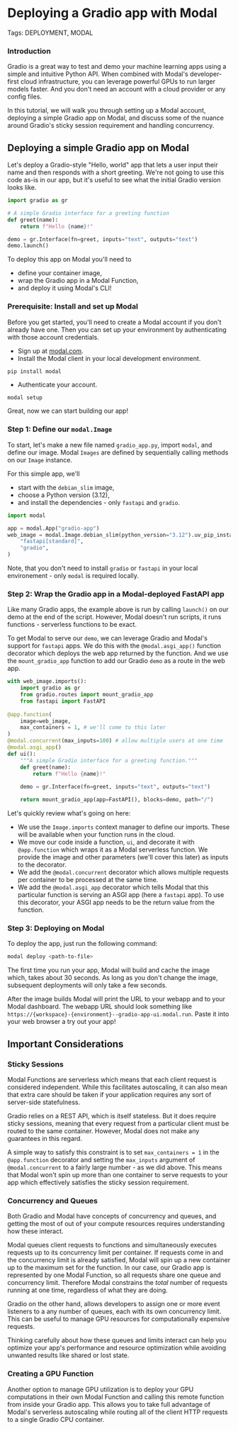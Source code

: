 # Deploying a Gradio app with Modal

Tags: DEPLOYMENT, MODAL


### Introduction

Gradio is a great way to test and demo your machine learning apps using a simple and intuitive Python API. When combined with Modal's developer-first cloud infrastructure, you can leverage powerful GPUs to run larger models faster. And you don't need an account with a cloud provider or any config files.

In this tutorial, we will walk you through setting up a Modal account, deploying a simple Gradio app on Modal, and discuss some of the nuance around Gradio's sticky session requirement and handling concurrency.

## Deploying a simple Gradio app on Modal
Let's deploy a Gradio-style "Hello, world" app that lets a user input their name and then responds with a short greeting. We're not going to use this code as-is in our app, but it's useful to see what the initial Gradio version looks like.

```python
import gradio as gr

# A simple Gradio interface for a greeting function
def greet(name):
    return f"Hello {name}!"

demo = gr.Interface(fn=greet, inputs="text", outputs="text")
demo.launch()
```

To deploy this app on Modal you'll need to
- define your container image,
- wrap the Gradio app in a Modal Function,
- and deploy it using Modal's CLI!

### Prerequisite: Install and set up Modal

Before you get started, you'll need to create a Modal account if you don't already have one. Then you can set up your environment by authenticating with those account credentials.

- Sign up at [modal.com](https://www.modal.com?utm_source=partner&utm_medium=github&utm_campaign=livekit). 
- Install the Modal client in your local development environment.
```bash
pip install modal
```
- Authenticate your account.
```
modal setup
```

Great, now we can start building our app!

### Step 1: Define our  `modal.Image`
To start, let's make a new file named `gradio_app.py`, import `modal`, and define our image. Modal `Images` are defined by sequentially calling methods on our `Image` instance. 

For this simple app, we'll 
- start with the `debian_slim` image,
- choose a Python version (3.12),
- and install the dependencies - only `fastapi` and `gradio`.

```python
import modal

app = modal.App("gradio-app")
web_image = modal.Image.debian_slim(python_version="3.12").uv_pip_install(
    "fastapi[standard]",
    "gradio",
)
```

Note, that you don't need to install `gradio` or `fastapi` in your local environement - only `modal` is required locally.

### Step 2: Wrap the Gradio app in a Modal-deployed FastAPI app
Like many Gradio apps, the example above is run by calling `launch()` on our demo at the end of the script. However, Modal doesn't run scripts, it runs functions - serverless functions to be exact.

To get Modal to serve our `demo`, we can leverage Gradio and Modal's support for `fastapi` apps. We do this with the `@modal.asgi_app()` function decorator which deploys the web app returned by the function. And we use the `mount_gradio_app` function to add our Gradio `demo` as a route in the web app.

```python
with web_image.imports():
	import gradio as gr
    from gradio.routes import mount_gradio_app
    from fastapi import FastAPI
     
@app.function(
    image=web_image,
    max_containers = 1, # we'll come to this later 
)
@modal.concurrent(max_inputs=100) # allow multiple users at one time
@modal.asgi_app()
def ui():
    """A simple Gradio interface for a greeting function."""
    def greet(name):
	    return f"Hello {name}!"
	
	demo = gr.Interface(fn=greet, inputs="text", outputs="text")

    return mount_gradio_app(app=FastAPI(), blocks=demo, path="/")
```

Let's quickly review what's going on here:
- We use the `Image.imports` context manager to define our imports. These will be available when your function runs in the cloud.
- We move our code inside a function, `ui`, and decorate it with `@app.function` which wraps it as a Modal serverless function. We provide the image and other parameters (we'll cover this later) as inputs to the decorator.
- We add the `@modal.concurrent` decorator which allows multiple requests per container to be processed at the same time.
- We add the `@modal.asgi_app` decorator which tells Modal that this particular function is serving an ASGI app (here a `fastapi` app). To use this decorator, your ASGI app needs to be the return value from the function.

### Step 3: Deploying on Modal
To deploy the app, just run the following command:
```bash
modal deploy <path-to-file>
```

The first time you run your app, Modal will build and cache the image which, takes about 30 seconds. As long as you don't change the image, subsequent deployments will only take a few seconds.

After the image builds Modal will print the URL to your webapp and to your Modal dashboard. The webapp URL should look something like `https://{workspace}-{environment}--gradio-app-ui.modal.run`. Paste it into your web browser a try out your app!

## Important Considerations

### Sticky Sessions
Modal Functions are serverless which means that each client request is considered independent. While this facilitates autoscaling, it can also mean that extra care should be taken if your application requires any sort of server-side statefulness.

Gradio relies on a REST API, which is itself stateless. But it does require sticky sessions, meaning that every request from a particular client must be routed to the same container. However, Modal does not make any guarantees in this regard.

A simple way to satisfy this constraint is to set `max_containers = 1` in the `@app.function` decorator and setting the `max_inputs` argument of `@modal.concurrent` to a fairly large number - as we did above. This means that Modal won't spin up more than one container to serve requests to your app which effectively satisfies the sticky session requirement.

### Concurrency and Queues

Both Gradio and Modal have concepts of concurrency and queues, and getting the most of out of your compute resources requires understanding how these interact.

Modal queues client requests to functions and simultaneously executes requests up to its concurrency limit per container. If requests come in and the concurrency limit is already satisfied, Modal will spin up a new container up to the maximum set for the function. In our case, our Gradio app is represented by one Modal Function, so all requests share one queue and concurrency limit. Therefore Modal constrains the _total_ number of requests running at one time, regardless of what they are doing.

Gradio on the other hand, allows developers to assign one or more event listeners to a any number of queues, each with its own concurrency limit. This can be useful to manage GPU resources for computationally expensive requests.

Thinking carefully about how these queues and limits interact can help you optimize your app's performance and resource optimization while avoiding unwanted results like shared or lost state.

### Creating a GPU Function

Another option to manage GPU utilization is to deploy your GPU computations in their own Modal Function and calling this remote function from inside your Gradio app. This allows you to take full advantage of Modal's serverless autoscaling while routing all of the client HTTP requests to a single Gradio CPU container.